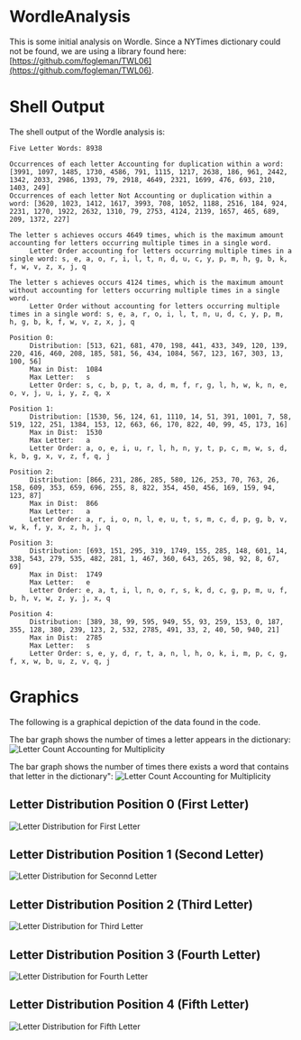 # WordleAnalysis

This is some initial analysis on Wordle.  Since a NYTimes dictionary could not be found, we are using a library found here: [https://github.com/fogleman/TWL06](https://github.com/fogleman/TWL06).

# Shell Output

The shell output of the Wordle analysis is:

```console
Five Letter Words: 8938

Occurrences of each letter Accounting for duplication within a word:    [3991, 1097, 1485, 1730, 4586, 791, 1115, 1217, 2638, 186, 961, 2442, 1342, 2033, 2986, 1393, 79, 2918, 4649, 2321, 1699, 476, 693, 210, 1403, 249]
Occurrences of each letter Not Accounting or duplication within a word: [3620, 1023, 1412, 1617, 3993, 708, 1052, 1188, 2516, 184, 924, 2231, 1270, 1922, 2632, 1310, 79, 2753, 4124, 2139, 1657, 465, 689, 209, 1372, 227]

The letter s achieves occurs 4649 times, which is the maximum amount accounting for letters occurring multiple times in a single word.
     Letter Order accounting for letters occurring multiple times in a single word: s, e, a, o, r, i, l, t, n, d, u, c, y, p, m, h, g, b, k, f, w, v, z, x, j, q

The letter s achieves occurs 4124 times, which is the maximum amount without accounting for letters occurring multiple times in a single word.
     Letter Order without accounting for letters occurring multiple times in a single word: s, e, a, r, o, i, l, t, n, u, d, c, y, p, m, h, g, b, k, f, w, v, z, x, j, q

Position 0:
     Distribution: [513, 621, 681, 470, 198, 441, 433, 349, 120, 139, 220, 416, 460, 208, 185, 581, 56, 434, 1084, 567, 123, 167, 303, 13, 100, 56]
     Max in Dist:  1084
     Max Letter:   s
     Letter Order: s, c, b, p, t, a, d, m, f, r, g, l, h, w, k, n, e, o, v, j, u, i, y, z, q, x

Position 1:
     Distribution: [1530, 56, 124, 61, 1110, 14, 51, 391, 1001, 7, 58, 519, 122, 251, 1384, 153, 12, 663, 66, 170, 822, 40, 99, 45, 173, 16]
     Max in Dist:  1530
     Max Letter:   a
     Letter Order: a, o, e, i, u, r, l, h, n, y, t, p, c, m, w, s, d, k, b, g, x, v, z, f, q, j

Position 2:
     Distribution: [866, 231, 286, 285, 580, 126, 253, 70, 763, 26, 158, 609, 353, 659, 696, 255, 8, 822, 354, 450, 456, 169, 159, 94, 123, 87]
     Max in Dist:  866
     Max Letter:   a
     Letter Order: a, r, i, o, n, l, e, u, t, s, m, c, d, p, g, b, v, w, k, f, y, x, z, h, j, q

Position 3:
     Distribution: [693, 151, 295, 319, 1749, 155, 285, 148, 601, 14, 338, 543, 279, 535, 482, 281, 1, 467, 360, 643, 265, 98, 92, 8, 67, 69]
     Max in Dist:  1749
     Max Letter:   e
     Letter Order: e, a, t, i, l, n, o, r, s, k, d, c, g, p, m, u, f, b, h, v, w, z, y, j, x, q

Position 4:
     Distribution: [389, 38, 99, 595, 949, 55, 93, 259, 153, 0, 187, 355, 128, 380, 239, 123, 2, 532, 2785, 491, 33, 2, 40, 50, 940, 21]
     Max in Dist:  2785
     Max Letter:   s
     Letter Order: s, e, y, d, r, t, a, n, l, h, o, k, i, m, p, c, g, f, x, w, b, u, z, v, q, j
```

# Graphics

The following is a graphical depiction of the data found in the code.  

The bar graph shows the number of times a letter appears in the dictionary:
![Letter Count Accounting for Multiplicity](https://github.com/jmh0036/WordleAnalysis/blob/main/LettersAccountingForMultiplicity.png?raw=true)

The bar graph shows the number of times there exists a word that contains that letter in the dictionary":
![Letter Count Accounting for Multiplicity](https://github.com/jmh0036/WordleAnalysis/blob/main/LettersNotAccountingForMultiplicity.png?raw=true)

## Letter Distribution Position 0 (First Letter)
![Letter Distribution for First Letter](https://github.com/jmh0036/WordleAnalysis/blob/main/LetterDistributionPosition0.png?raw=true)

## Letter Distribution Position 1 (Second Letter)
![Letter Distribution for Seconnd Letter](https://github.com/jmh0036/WordleAnalysis/blob/main/LetterDistributionPosition1.png?raw=true)

## Letter Distribution Position 2 (Third Letter)
![Letter Distribution for Third Letter](https://github.com/jmh0036/WordleAnalysis/blob/main/LetterDistributionPosition2.png?raw=true)

## Letter Distribution Position 3 (Fourth Letter)
![Letter Distribution for Fourth Letter](https://github.com/jmh0036/WordleAnalysis/blob/main/LetterDistributionPosition3.png?raw=true)

## Letter Distribution Position 4 (Fifth Letter)
![Letter Distribution for Fifth Letter](https://github.com/jmh0036/WordleAnalysis/blob/main/LetterDistributionPosition4.png?raw=true)